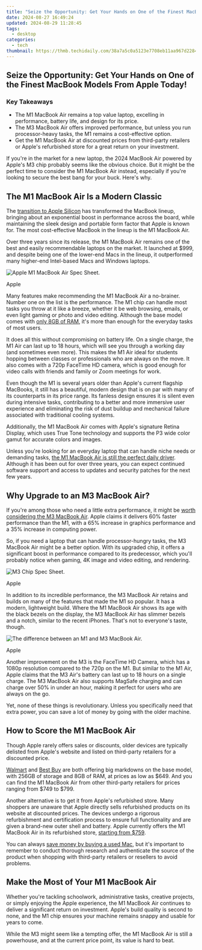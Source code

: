 ```yaml
---
title: "Seize the Opportunity: Get Your Hands on One of the Finest MacBook Models From Apple Today!"
date: 2024-08-27 16:49:24
updated: 2024-08-29 11:28:45
tags:
  - desktop
categories:
  - tech
thumbnail: https://thmb.techidaily.com/38a7a5c0a5123e7708eb11aa967d228491b39460885352e6b8c3f7846969574b.jpg
---
```


## Seize the Opportunity: Get Your Hands on One of the Finest MacBook Models From Apple Today!

### Key Takeaways

* The M1 MacBook Air remains a top value laptop, excelling in performance, battery life, and design for its price.
* The M3 MacBook Air offers improved performance, but unless you run processor-heavy tasks, the M1 remains a cost-effective option.
* Get the M1 MacBook Air at discounted prices from third-party retailers or Apple's refurbished store for a great return on your investment.

 If you're in the market for a new laptop, the 2024 MacBook Air powered by Apple's M3 chip probably seems like the obvious choice. But it might be the perfect time to consider the M1 MacBook Air instead, especially if you're looking to secure the best bang for your buck. Here's why.

##  The M1 MacBook Air Is a Modern Classic

 The [transition to Apple Silicon](https://fox-cloud.techidaily.com/updated-in-2024-the-final-cut-editors-toolkit-10-plugin-winners/) has transformed the MacBook lineup, bringing about an exponential boost in performance across the board, while maintaining the sleek design and portable form factor that Apple is known for. The most cost-effective MacBook in the lineup is the M1 MacBook Air.

 Over three years since its release, the M1 MacBook Air remains one of the best and easily recommendable laptops on the market. It launched at $999, and despite being one of the lower-end Macs in the lineup, it outperformed many higher-end Intel-based Macs and Windows laptops.

![Apple M1 MacBook Air Spec Sheet.](https://static1.howtogeekimages.com/wordpress/wp-content/uploads/2024/03/apple-m1-macbook-air-spec-sheet.jpeg) 

Apple

 Many features make recommending the M1 MacBook Air a no-brainer. Number one on the list is the performance. The M1 chip can handle most tasks you throw at it like a breeze, whether it be web browsing, emails, or even light gaming or photo and video editing. Although the base model comes with [only 8GB of RAM](https://some-approaches.techidaily.com/updated-strategies-for-longer-use-of-gopro-power-source/), it's more than enough for the everyday tasks of most users.

 It does all this without compromising on battery life. On a single charge, the M1 Air can last up to 18 hours, which will see you through a working day (and sometimes even more). This makes the M1 Air ideal for students hopping between classes or professionals who are always on the move. It also comes with a 720p FaceTime HD camera, which is good enough for video calls with friends and family or Zoom meetings for work.

 Even though the M1 is several years older than Apple's current flagship MacBooks, it still has a beautiful, modern design that is on par with many of its counterparts in its price range. Its fanless design ensures it is silent even during intensive tasks, contributing to a better and more immersive user experience and eliminating the risk of dust buildup and mechanical failure associated with traditional cooling systems.

 Additionally, the M1 MacBook Air comes with Apple's signature Retina Display, which uses True Tone technology and supports the P3 wide color gamut for accurate colors and images.

 Unless you're looking for an everyday laptop that can handle niche needs or demanding tasks, [the M1 MacBook Air is still the perfect daily driver](https://facebook-video-share.techidaily.com/new-2024-approved-discover-the-best-tools-and-tips-to-accurately-tag-your-videos/). Although it has been out for over three years, you can expect continued software support and access to updates and security patches for the next few years.

##  Why Upgrade to an M3 MacBook Air?

 If you're among those who need a little extra performance, it might be [worth considering the M3 MacBook Air](https://tech-recovery.techidaily.com/understanding-the-blue-screen-of-death-bsod-explained/). Apple claims it delivers 60% faster performance than the M1, with a 65% increase in graphics performance and a 35% increase in computing power.

 So, if you need a laptop that can handle processor-hungry tasks, the M3 MacBook Air might be a better option. With its upgraded chip, it offers a significant boost in performance compared to its predecessor, which you'll probably notice when gaming, 4K image and video editing, and rendering.

![M3 Chip Spec Sheet.](https://static1.howtogeekimages.com/wordpress/wp-content/uploads/2024/03/m3-chip-spec-sheet.jpeg) 

Apple

 In addition to its incredible performance, the M3 MacBook Air retains and builds on many of the features that made the M1 so popular. It has a modern, lightweight build. Where the M1 MacBook Air shows its age with the black bezels on the display, the M3 MacBook Air has slimmer bezels and a notch, similar to the recent iPhones. That's not to everyone's taste, though.

![The difference between an M1 and M3 MacBook Air.](https://static1.howtogeekimages.com/wordpress/wp-content/uploads/2024/03/screenshot-showing-the-difference-between-an-m1-and-m3-macbook-air.png) 

Apple

 Another improvement on the M3 is the FaceTime HD Camera, which has a 1080p resolution compared to the 720p on the M1\. But similar to the M1 Air, Apple claims that the M3 Air's battery can last up to 18 hours on a single charge. The M3 MacBook Air also supports MagSafe charging and can charge over 50% in under an hour, making it perfect for users who are always on the go.

 Yet, none of these things is revolutionary. Unless you specifically need that extra power, you can save a lot of money by going with the older machine.

##  How to Score the M1 MacBook Air

 Though Apple rarely offers sales or discounts, older devices are typically delisted from Apple's website and listed on third-party retailers for a discounted price.

[Walmart](https://www.walmart.com/ip/Apple-MacBook-Air-13-3-inch-Laptop-Space-Gray-M1-Chip-8GB-RAM-256GB-storage/609040889) and [Best Buy](https://shop-links.co/link/?exclusive=1&publisher_slug=itechdaily19598&url=https%3A%2F%2Fwww.bestbuy.com%2Fsite%2Fmacbook-air-13-3-laptop-apple-m1-chip-8gb-memory-256gb-ssd-space-gray-space-gray%2F5721600.p%3FskuId%3D5721600) are both offering big markdowns on the base model, with 256GB of storage and 8GB of RAM, at prices as low as $649\. And you can find the M1 MacBook Air from other third-party retailers for prices ranging from $749 to $799.

 Another alternative is to get it from Apple's refurbished store. Many shoppers are unaware that Apple directly sells refurbished products on its website at discounted prices. The devices undergo a rigorous refurbishment and certification process to ensure full functionality and are given a brand-new outer shell and battery. Apple currently offers the M1 MacBook Air in its refurbished store, [starting from $759](https://www.apple.com/shop/product/FGN93LL/A/refurbished-133-inch-macbook-air-apple-m1-chip-with-8%E2%80%91core-cpu-and-7%E2%80%91core-gpu-silver).

 You can always [save money by buying a used Mac](https://change-location.techidaily.com/all-you-need-to-know-about-mega-greninja-for-vivo-y200e-5g-drfone-by-drfone-virtual-android/), but it's important to remember to conduct thorough research and authenticate the source of the product when shopping with third-party retailers or resellers to avoid problems.

##  Make the Most of Your M1 MacBook Air

 Whether you're tackling schoolwork, administrative tasks, creative projects, or simply enjoying the Apple experience, the M1 MacBook Air continues to deliver a significant return on investment. Apple's build quality is second to none, and the M1 chip ensures your machine remains snappy and usable for years to come.

 While the M3 might seem like a tempting offer, the M1 MacBook Air is still a powerhouse, and at the current price point, its value is hard to beat.

<ins class="adsbygoogle"
     style="display:block"
     data-ad-format="autorelaxed"
     data-ad-client="ca-pub-7571918770474297"
     data-ad-slot="1223367746"></ins>



<ins class="adsbygoogle"
     style="display:block"
     data-ad-client="ca-pub-7571918770474297"
     data-ad-slot="8358498916"
     data-ad-format="auto"
     data-full-width-responsive="true"></ins>
